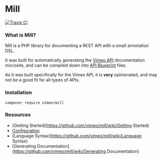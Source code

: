 Mill
===

[![Travis CI](http://img.shields.io/travis/vimeo/mill.svg?style=flat)](https://travis-ci.org/vimeo/mill)

### What is Mill?
Mill is a PHP library for documenting a REST API with a small annotation DSL.

It was built for automatically generating the [Vimeo API](https://developer.vimeo.com/api/endpoints) documentation
microsite, and can be compiled down into [API Blueprint](https://apiblueprint.org/) files.

As it was built specifically for the Vimeo API, it is **very** opinionated, and may not be a good fit for all types of
APIs.

### Installation
```
composer require vimeo/mill
```

### Resources
* [Getting Started](https://github.com/vimeo/mill/wiki/Getting Started)
* [Configuration](https://github.com/vimeo/mill/wiki/Configuration)
* [Language Syntax](https://github.com/vimeo/mill/wiki/Language Syntax)
* [Generating Documentation](https://github.com/vimeo/mill/wiki/Generating Documentation)
